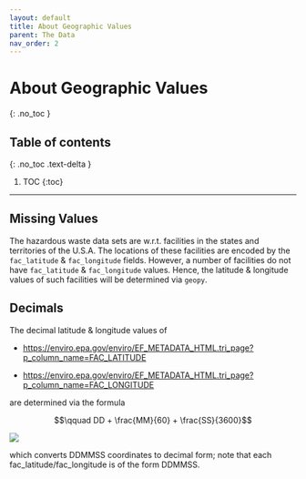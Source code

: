 ```yaml
---
layout: default
title: About Geographic Values
parent: The Data
nav_order: 2
---
```


# About Geographic Values
{: .no_toc }

## Table of contents
{: .no_toc .text-delta }

1. TOC
{:toc}

---

## Missing Values

The hazardous waste data sets are w.r.t. facilities in the states and territories of the U.S.A.  The locations of these facilities are encoded by the `fac_latitude` & `fac_longitude` fields.  However, a number of facilities do not have `fac_latitude` & `fac_longitude` values.  Hence, the latitude & longitude values of such facilities will be determined via `geopy`.  


## Decimals

The decimal latitude & longitude values of

* https://enviro.epa.gov/enviro/EF_METADATA_HTML.tri_page?p_column_name=FAC_LATITUDE

* https://enviro.epa.gov/enviro/EF_METADATA_HTML.tri_page?p_column_name=FAC_LONGITUDE

are determined via the formula

$$\qquad DD + \frac{MM}{60} + \frac{SS}{3600}$$

<img src="https://render.githubusercontent.com/render/math?math={ \qquad \mathstrut{DD} %2B \mathstrut{\large{\frac{MM}{60}}} %2B \mathstrut{\large{\frac{SS}{3600}}} }"></img>

which converts DDMMSS coordinates to decimal form; note that each fac_latitude/fac_longitude is of the form DDMMSS.
